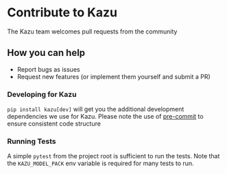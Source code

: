 # Contribute to Kazu

The Kazu team welcomes pull requests from the community

## How you can help

* Report bugs as issues 
* Request new features (or implement them yourself and submit a PR)

### Developing for Kazu

`pip install kazu[dev]` will get you the additional development dependencies we use for Kazu. Please note the use of [pre-commit](https://pre-commit.com/)
to ensure consistent code structure

### Running Tests

A simple `pytest` from the project root is sufficient to run the tests. Note that the `KAZU_MODEL_PACK` env variable is required for many tests to run.
